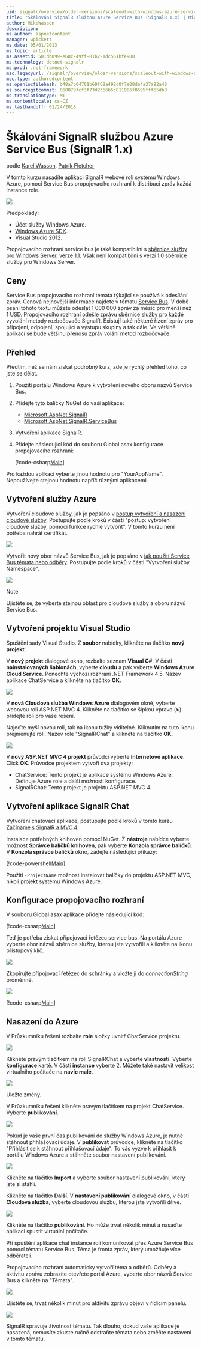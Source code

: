 ```yaml
---
uid: signalr/overview/older-versions/scaleout-with-windows-azure-service-bus
title: "Škálování SignalR službou Azure Service Bus (SignalR 1.x) | Microsoft Docs"
author: MikeWasson
description: 
ms.author: aspnetcontent
manager: wpickett
ms.date: 05/01/2013
ms.topic: article
ms.assetid: 501db899-e68c-49ff-81b2-1dc561bfe908
ms.technology: dotnet-signalr
ms.prod: .net-framework
msc.legacyurl: /signalr/overview/older-versions/scaleout-with-windows-azure-service-bus
msc.type: authoredcontent
ms.openlocfilehash: b48a7b04701b69f68a492c0f7e08da4a37a92a48
ms.sourcegitcommit: 060879fcf3f73d2366b5c811986f8695fff65db8
ms.translationtype: MT
ms.contentlocale: cs-CZ
ms.lasthandoff: 01/24/2018
---
```

<a name="signalr-scaleout-with-azure-service-bus-signalr-1x"></a>Škálování SignalR službou Azure Service Bus (SignalR 1.x)
====================
podle [Karel Wasson](https://github.com/MikeWasson), [Patrik Fletcher](https://github.com/pfletcher)

V tomto kurzu nasadíte aplikaci SignalR webové roli systému Windows Azure, pomocí Service Bus propojovacího rozhraní k distribuci zpráv každá instance role.

![](scaleout-with-windows-azure-service-bus/_static/image1.png)

Předpoklady:

- Účet služby Windows Azure.
- [Windows Azure SDK](https://go.microsoft.com/fwlink/?linkid=254364&amp;clcid=0x409).
- Visual Studio 2012.

Propojovacího rozhraní service bus je také kompatibilní s [sběrnice služby pro Windows Server](https://msdn.microsoft.com/library/windowsazure/dn282144.aspx), verze 1.1. Však není kompatibilní s verzí 1.0 sběrnice služby pro Windows Server.

## <a name="pricing"></a>Ceny

Service Bus propojovacího rozhraní témata týkající se používá k odesílání zpráv. Cenová nejnovější informace najdete v tématu [Service Bus](https://azure.microsoft.com/pricing/details/service-bus/). V době psaní tohoto textu můžete odeslat 1 000 000 zpráv za měsíc pro menší než 1 USD. Propojovacího rozhraní odešle zprávu sběrnice služby pro každé vyvolání metody rozbočovače SignalR. Existují také některé řízení zpráv pro připojení, odpojení, spojující a výstupu skupiny a tak dále. Ve většině aplikací se bude většinu přenosu zpráv volání metod rozbočovače.

## <a name="overview"></a>Přehled

Předtím, než se nám získat podrobný kurz, zde je rychlý přehled toho, co jste se dělat.

1. Použití portálu Windows Azure k vytvoření nového oboru názvů Service Bus.
2. Přidejte tyto balíčky NuGet do vaší aplikace: 

    - [Microsoft.AspNet.SignalR](http://nuget.org/packages/Microsoft.AspNet.SignalR)
    - [Microsoft.AspNet.SignalR.ServiceBus](http://www.nuget.org/packages/SignalR.WindowsAzureServiceBus)
3. Vytvoření aplikace SignalR.
4. Přidejte následující kód do souboru Global.asax konfigurace propojovacího rozhraní: 

    [!code-csharp[Main](scaleout-with-windows-azure-service-bus/samples/sample1.cs)]

Pro každou aplikaci vyberte jinou hodnotu pro "YourAppName". Nepoužívejte stejnou hodnotu napříč různými aplikacemi.

## <a name="create-the-azure-services"></a>Vytvoření služby Azure

Vytvoření cloudové služby, jak je popsáno v [postup vytvoření a nasazení cloudové služby](https://docs.microsoft.com/azure/cloud-services/cloud-services-how-to-create-deploy). Postupujte podle kroků v části "postup: vytvoření cloudové služby, pomocí funkce rychle vytvořit". V tomto kurzu není potřeba nahrát certifikát.

![](scaleout-with-windows-azure-service-bus/_static/image2.png)

Vytvořit nový obor názvů Service Bus, jak je popsáno v [jak použití Service Bus témata nebo odběry](https://docs.microsoft.com/azure/service-bus-messaging/service-bus-dotnet-how-to-use-topics-subscriptions). Postupujte podle kroků v části "Vytvoření služby Namespace".

![](scaleout-with-windows-azure-service-bus/_static/image3.png)

> [!NOTE]
> Ujistěte se, že vyberte stejnou oblast pro cloudové služby a oboru názvů Service Bus.


## <a name="create-the-visual-studio-project"></a>Vytvoření projektu Visual Studio

Spuštění sady Visual Studio. Z **soubor** nabídky, klikněte na tlačítko **nový projekt**.

V **nový projekt** dialogové okno, rozbalte seznam **Visual C#**. V části **nainstalovaných šablonách**, vyberte **cloudu** a pak vyberte **Windows Azure Cloud Service**. Ponechte výchozí rozhraní .NET Framework 4.5. Název aplikace ChatService a klikněte na tlačítko **OK**.

![](scaleout-with-windows-azure-service-bus/_static/image4.png)

V **nová Cloudová služba Windows Azure** dialogovém okně, vyberte webovou roli ASP.NET MVC 4. Klikněte na tlačítko se šipkou vpravo (**&gt;**) přidejte roli pro vaše řešení.

Najeďte myší novou roli, tak na ikonu tužky viditelné. Kliknutím na tuto ikonu přejmenujte roli. Název role "SignalRChat" a klikněte na tlačítko **OK**.

![](scaleout-with-windows-azure-service-bus/_static/image5.png)

V **nový ASP.NET MVC 4 projekt** průvodci vyberte **Internetové aplikace**. Click **OK**. Průvodce projektem vytvoří dva projekty:

- ChatService: Tento projekt je aplikace systému Windows Azure. Definuje Azure role a další možnosti konfigurace.
- SignalRChat: Tento projekt je projektu ASP.NET MVC 4.

## <a name="create-the-signalr-chat-application"></a>Vytvoření aplikace SignalR Chat

Vytvoření chatovací aplikace, postupujte podle kroků v tomto kurzu [Začínáme s SignalR a MVC 4](tutorial-getting-started-with-signalr-and-mvc-4.md).

Instalace potřebných knihoven pomocí NuGet. Z **nástroje** nabídce vyberte možnost **Správce balíčků knihoven**, pak vyberte **Konzola správce balíčků**. V **Konzola správce balíčků** okno, zadejte následující příkazy:

[!code-powershell[Main](scaleout-with-windows-azure-service-bus/samples/sample2.ps1)]

Použití `-ProjectName` možnost instalovat balíčky do projektu ASP.NET MVC, nikoli projekt systému Windows Azure.

## <a name="configure-the-backplane"></a>Konfigurace propojovacího rozhraní

V souboru Global.asax aplikace přidejte následující kód:

[!code-csharp[Main](scaleout-with-windows-azure-service-bus/samples/sample3.cs)]

Teď je potřeba získat připojovací řetězec service bus. Na portálu Azure vyberte obor názvů sběrnice služby, kterou jste vytvořili a klikněte na ikonu přístupový klíč.

![](scaleout-with-windows-azure-service-bus/_static/image6.png)

Zkopírujte připojovací řetězec do schránky a vložte ji do *connectionString* proměnné.

![](scaleout-with-windows-azure-service-bus/_static/image7.png)

[!code-csharp[Main](scaleout-with-windows-azure-service-bus/samples/sample4.cs)]

## <a name="deploy-to-azure"></a>Nasazení do Azure

V Průzkumníku řešení rozbalte **role** složky uvnitř ChatService projektu.

![](scaleout-with-windows-azure-service-bus/_static/image8.png)

Klikněte pravým tlačítkem na roli SignalRChat a vyberte **vlastnosti**. Vyberte **konfigurace** kartě. V části **instance** vyberte 2. Můžete také nastavit velikost virtuálního počítače na **navíc malé**.

![](scaleout-with-windows-azure-service-bus/_static/image9.png)

Uložte změny.

V Průzkumníku řešení klikněte pravým tlačítkem na projekt ChatService. Vyberte **publikování**.

![](scaleout-with-windows-azure-service-bus/_static/image10.png)

Pokud je vaše první čas publikování do služby Windows Azure, je nutné stáhnout přihlašovací údaje. V **publikovat** průvodce, klikněte na tlačítko "Přihlásit se k stáhnout přihlašovací údaje". To vás vyzve k přihlásit k portálu Windows Azure a stáhněte soubor nastavení publikování.

![](scaleout-with-windows-azure-service-bus/_static/image11.png)

Klikněte na tlačítko **Import** a vyberte soubor nastavení publikování, který jste si stáhli.

Klikněte na tlačítko **Další**. V **nastavení publikování** dialogové okno, v části **Cloudová služba**, vyberte cloudovou službu, kterou jste vytvořili dříve.

![](scaleout-with-windows-azure-service-bus/_static/image12.png)

Klikněte na tlačítko **publikování**. Ho může trvat několik minut a nasaďte aplikaci spustit virtuální počítače.

Při spuštění aplikace chat instance rolí komunikovat přes Azure Service Bus pomocí tématu Service Bus. Téma je fronta zpráv, který umožňuje více odběrateli.

Propojovacího rozhraní automaticky vytvoří téma a odběrů. Odběry a aktivitu zprávu zobrazíte otevřete portál Azure, vyberte obor názvů Service Bus a klikněte na "Témata".

![](scaleout-with-windows-azure-service-bus/_static/image13.png)

Ujistěte se, trvat několik minut pro aktivitu zprávu objeví v řídicím panelu.

![](scaleout-with-windows-azure-service-bus/_static/image14.png)

SignalR spravuje životnost tématu. Tak dlouho, dokud vaše aplikace je nasazená, nemusíte zkuste ručně odstraňte témata nebo změňte nastavení v tomto tématu.
